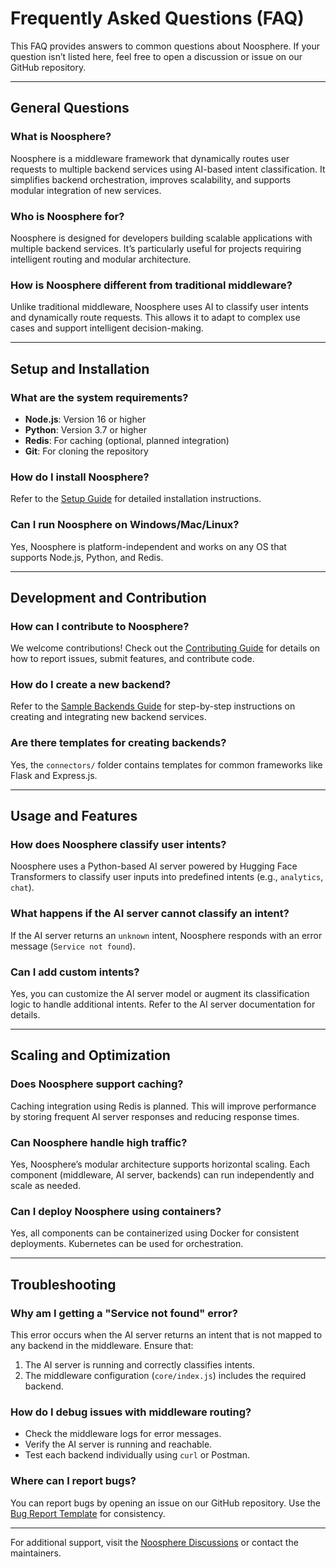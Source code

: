 # Frequently Asked Questions (FAQ)

This FAQ provides answers to common questions about Noosphere. If your question isn’t listed here, feel free to open a discussion or issue on our GitHub repository.

---

## General Questions

### What is Noosphere?
Noosphere is a middleware framework that dynamically routes user requests to multiple backend services using AI-based intent classification. It simplifies backend orchestration, improves scalability, and supports modular integration of new services.

### Who is Noosphere for?
Noosphere is designed for developers building scalable applications with multiple backend services. It’s particularly useful for projects requiring intelligent routing and modular architecture.

### How is Noosphere different from traditional middleware?
Unlike traditional middleware, Noosphere uses AI to classify user intents and dynamically route requests. This allows it to adapt to complex use cases and support intelligent decision-making.

---

## Setup and Installation

### What are the system requirements?
- **Node.js**: Version 16 or higher
- **Python**: Version 3.7 or higher
- **Redis**: For caching (optional, planned integration)
- **Git**: For cloning the repository

### How do I install Noosphere?
Refer to the [Setup Guide](docs/setup.md) for detailed installation instructions.

### Can I run Noosphere on Windows/Mac/Linux?
Yes, Noosphere is platform-independent and works on any OS that supports Node.js, Python, and Redis.

---

## Development and Contribution

### How can I contribute to Noosphere?
We welcome contributions! Check out the [Contributing Guide](docs/contributing.md) for details on how to report issues, submit features, and contribute code.

### How do I create a new backend?
Refer to the [Sample Backends Guide](examples/sample-backends.md) for step-by-step instructions on creating and integrating new backend services.

### Are there templates for creating backends?
Yes, the `connectors/` folder contains templates for common frameworks like Flask and Express.js.

---

## Usage and Features

### How does Noosphere classify user intents?
Noosphere uses a Python-based AI server powered by Hugging Face Transformers to classify user inputs into predefined intents (e.g., `analytics`, `chat`).

### What happens if the AI server cannot classify an intent?
If the AI server returns an `unknown` intent, Noosphere responds with an error message (`Service not found`).

### Can I add custom intents?
Yes, you can customize the AI server model or augment its classification logic to handle additional intents. Refer to the AI server documentation for details.

---

## Scaling and Optimization

### Does Noosphere support caching?
Caching integration using Redis is planned. This will improve performance by storing frequent AI server responses and reducing response times.

### Can Noosphere handle high traffic?
Yes, Noosphere’s modular architecture supports horizontal scaling. Each component (middleware, AI server, backends) can run independently and scale as needed.

### Can I deploy Noosphere using containers?
Yes, all components can be containerized using Docker for consistent deployments. Kubernetes can be used for orchestration.

---

## Troubleshooting

### Why am I getting a "Service not found" error?
This error occurs when the AI server returns an intent that is not mapped to any backend in the middleware. Ensure that:
1. The AI server is running and correctly classifies intents.
2. The middleware configuration (`core/index.js`) includes the required backend.

### How do I debug issues with middleware routing?
- Check the middleware logs for error messages.
- Verify the AI server is running and reachable.
- Test each backend individually using `curl` or Postman.

### Where can I report bugs?
You can report bugs by opening an issue on our GitHub repository. Use the [Bug Report Template](.github/ISSUE_TEMPLATE/bug_report.md) for consistency.

---

For additional support, visit the [Noosphere Discussions](https://github.com/kojibai/discussions) or contact the maintainers.

